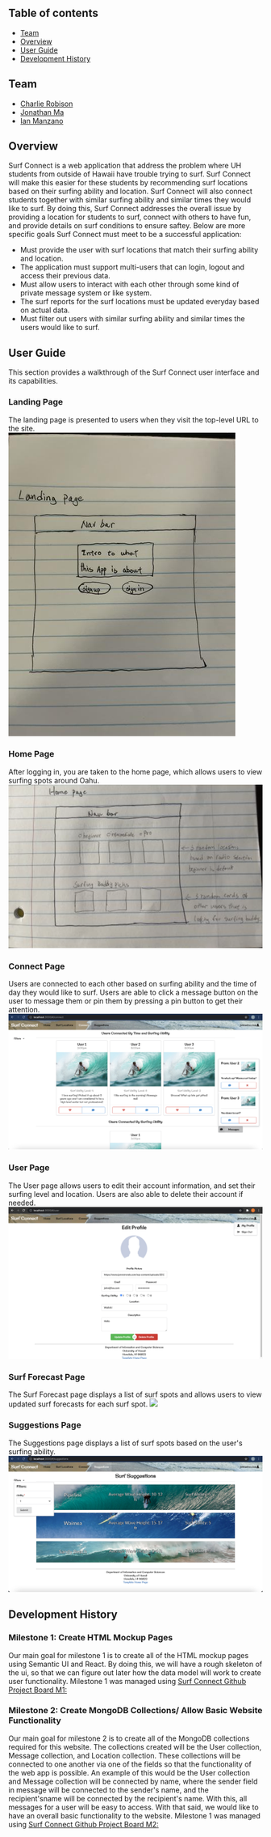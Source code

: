 ## Table of contents

* [Team](#team)
* [Overview](#overview)
* [User Guide](#user-guide)
* [Development History](#development-history)

## Team
* [Charlie Robison](https://charlie-robison.github.io/)
* [Jonathan Ma](https://jonathan-ma.github.io/)
* [Ian Manzano](https://ianbm.github.io/)

## Overview

Surf Connect is a web application that address the problem where UH students from outside of Hawaii have trouble trying to surf. Surf Connect will make this easier for these students by recommending surf locations based on their surfing ability and location. Surf Connect will also connect students together with similar surfing ability and similar times they would like to surf. By doing this, Surf Connect addresses the overall issue by providing a location for students to surf, connect with others to have fun, and provide details on surf conditions to ensure saftey. Below are more specific goals Surf Connect must meet to be a successful application:

* Must provide the user with surf locations that match their surfing ability and location.
* The application must support multi-users that can login, logout and access their previous data.
* Must allow users to interact with each other through some kind of private message system or like system.
* The surf reports for the surf locations must be updated everyday based on actual data.
* Must filter out users with similar surfing ability and similar times the users would like to surf.

## User Guide
This section provides a walkthrough of the Surf Connect user interface and its capabilities.

### Landing Page
The landing page is presented to users when they visit the top-level URL to the site.
<img src="images/Landing-Page-Mockup.png" >

### Home Page
After logging in, you are taken to the home page, which allows users to view surfing spots around Oahu.
<img src="images/Home-Page-Mockup.png" >

### Connect Page
Users are connected to each other based on surfing ability and the time of day they would like to surf. Users are able to click a message button on the user to message them or pin them by pressing a pin button to get their attention.
<img src="images/connect-html-mockup.png" >

### User Page
The User page allows users to edit their account information, and set their surfing level and location. Users are also able to delete their account if needed.
<img src="images/user-html-mockup.png" >

### Surf Forecast Page
The Surf Forecast page displays a list of surf spots and allows users to view updated surf forecasts for each surf spot.
<img src="images/forecast-html-mockup.png" >

### Suggestions Page
The Suggestions page displays a list of surf spots based on the user's surfing ability.
<img src="images/suggestions-html-mockup.png">

## Development History

### Milestone 1: Create HTML Mockup Pages
Our main goal for milestone 1 is to create all of the HTML mockup pages using Semantic UI and React. By doing this, we will have a rough skeleton of the ui, so that we can figure out later how the data model will work to create user functionality.
Milestone 1 was managed using [Surf Connect Github Project Board M1:](https://github.com/surf-connect/surf-connect/projects/1)

### Milestone 2: Create MongoDB Collections/ Allow Basic Website Functionality
Our main goal for milestone 2 is to create all of the MongoDB collections required for this website. The collections created will be the User collection, Message collection, and Location collection. These collections will be connected to one another via one of the fields so that the functionality of the web app is possible. An example of this would be the User collection and Message collection will be connected by name, where the sender field in message will be connected to the sender's name, and the recipient'sname will be connected by the recipient's name. With this, all messages for a user will be easy to access. With that said, we would like to have an overall basic functionality to the website.
Milestone 1 was managed using [Surf Connect Github Project Board M2:](https://github.com/surf-connect/surf-connect/projects/2)

